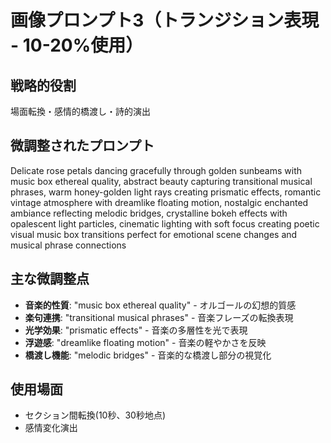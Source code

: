 # 画像プロンプト3（トランジション表現 - 10-20%使用）

## 戦略的役割
場面転換・感情的橋渡し・詩的演出

## 微調整されたプロンプト
Delicate rose petals dancing gracefully through golden sunbeams with music box ethereal quality, abstract beauty capturing transitional musical phrases, warm honey-golden light rays creating prismatic effects, romantic vintage atmosphere with dreamlike floating motion, nostalgic enchanted ambiance reflecting melodic bridges, crystalline bokeh effects with opalescent light particles, cinematic lighting with soft focus creating poetic visual music box transitions perfect for emotional scene changes and musical phrase connections

## 主な微調整点
- **音楽的性質**: "music box ethereal quality" - オルゴールの幻想的質感
- **楽句連携**: "transitional musical phrases" - 音楽フレーズの転換表現
- **光学効果**: "prismatic effects" - 音楽の多層性を光で表現
- **浮遊感**: "dreamlike floating motion" - 音楽の軽やかさを反映
- **橋渡し機能**: "melodic bridges" - 音楽的な橋渡し部分の視覚化

## 使用場面
- セクション間転換(10秒、30秒地点)
- 感情変化演出